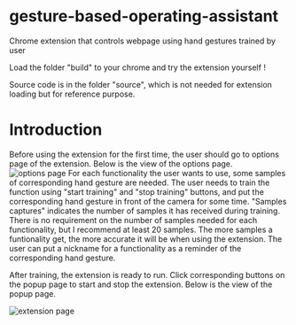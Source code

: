 # gesture-based-operating-assistant
Chrome extension that controls webpage using hand gestures trained by user

Load the folder "build" to your chrome and try the extension yourself !

Source code is in the folder "source", which is not needed for extension loading but for reference purpose.

# Introduction
Before using the extension for the first time, the user should go to options page of the extension. Below is the view of the options page.
![options page](https://user-images.githubusercontent.com/73270294/115515408-f3ad7980-a239-11eb-947e-85c999a6bf17.PNG)
For each functionality the user wants to use, some samples of corresponding hand gesture are needed. The user needs to train the function using "start training" and "stop training" buttons, and put the corresponding hand gesture in front of the camera for some time. "Samples captures" indicates the number of samples it has received during training. There is no requirement on the number of samples needed for each functionality, but I recommend at least 20 samples. The more samples a funtionality get, the more accurate it will be when using the extension. The user can put a nickname for a functionality as a reminder of the corresponding hand gesture.

After training, the extension is ready to run. Click corresponding buttons on the popup page to start and stop the extension. Below is the view of the popup page.

![extension page](https://user-images.githubusercontent.com/73270294/115516578-1db36b80-a23b-11eb-92de-293be3985d39.PNG)
